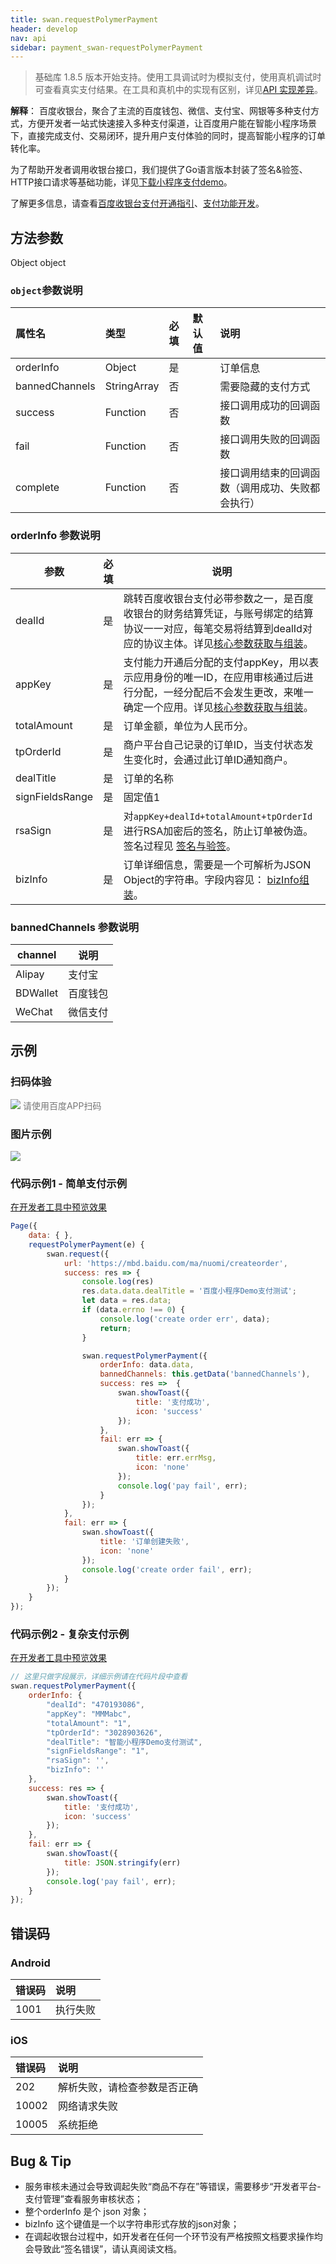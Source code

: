 ```yaml
---
title: swan.requestPolymerPayment
header: develop
nav: api
sidebar: payment_swan-requestPolymerPayment
---
```



 
> 基础库 1.8.5 版本开始支持。使用工具调试时为模拟支付，使用真机调试时可查看真实支付结果。在工具和真机中的实现有区别，详见[API 实现差异](https://smartprogram.baidu.com/docs/develop/devtools/diff/)。

**解释**： 百度收银台，聚合了主流的百度钱包、微信、支付宝、网银等多种支付方式，方便开发者一站式快速接入多种支付渠道，让百度用户能在智能小程序场景下，直接完成支付、交易闭环，提升用户支付体验的同时，提高智能小程序的订单转化率。

为了帮助开发者调用收银台接口，我们提供了Go语言版本封装了签名&验签、HTTP接口请求等基础功能，详见[下载小程序支付demo](https://github.com/baidu-smart-app)。


了解更多信息，请查看[百度收银台支付开通指引](https://smartprogram.baidu.com/docs/introduction/pay/)、[支付功能开发](https://smartprogram.baidu.com/docs/develop/function/invoke_process/)。

 

## 方法参数 

Object object

### `object`参数说明 

|属性名 |类型  |必填 | 默认值 |说明|
|:---- |:---- |:---- |:----|:----|
|orderInfo| Object | 是 | |订单信息|
|bannedChannels| StringArray | 否 | | 需要隐藏的支付方式|
|success |Function  |  否  | | 接口调用成功的回调函数|
|fail   | Function  |  否  | | 接口调用失败的回调函数|
|complete  |  Function  |  否 || 接口调用结束的回调函数（调用成功、失败都会执行）|

###  orderInfo 参数说明 

|参数| 必填|说明|
|----|   ----|---|
|dealId| 是|跳转百度收银台支付必带参数之一，是百度收银台的财务结算凭证，与账号绑定的结算协议一一对应，每笔交易将结算到dealId对应的协议主体。详见<a href="https://smartprogram.baidu.com/docs/develop/function/parameter/">核心参数获取与组装</a>。|
|appKey| 是|支付能力开通后分配的支付appKey，用以表示应用身份的唯一ID，在应用审核通过后进行分配，一经分配后不会发生更改，来唯一确定一个应用。详见<a href="https://smartprogram.baidu.com/docs/develop/function/parameter/)。">核心参数获取与组装</a>。|
|totalAmount|  是|订单金额，单位为人民币分。|
|tpOrderId| 是|商户平台自己记录的订单ID，当支付状态发生变化时，会通过此订单ID通知商户。|
| dealTitle| 是|订单的名称|
| signFieldsRange| 是|固定值1|
|rsaSign| 是|对`appKey+dealId+totalAmount+tpOrderId `进行RSA加密后的签名，防止订单被伪造。签名过程见 [签名与验签](https://smartprogram.baidu.com/docs/develop/function/sign_v2/)。|
|bizInfo|  是|订单详细信息，需要是一个可解析为JSON Object的字符串。字段内容见： [bizInfo组装](https://smartprogram.baidu.com/docs/develop/function/parameter/)。|

 

###  bannedChannels 参数说明  

|channel|说明 |
|----| ---- |
| Alipay | 支付宝 |
| BDWallet | 百度钱包 |
| WeChat | 微信支付|
## 示例

### 扫码体验

<div class='scan-code-container'>
    <img src="https://b.bdstatic.com/miniapp/assets/images/doc_demo/payment.png" class="demo-qrcode-image" />
    <font color=#777 12px>请使用百度APP扫码</font>
</div>

###  图片示例  


<div class="m-doc-custom-examples">
    <div class="m-doc-custom-examples-correct">
        <img src="https://b.bdstatic.com/miniapp/images/requestPolymerPayment.gif">
    </div>
    <div class="m-doc-custom-examples-correct">
        <img src=" ">
    </div>
    <div class="m-doc-custom-examples-correct">
        <img src=" ">
    </div>     
</div>

###  代码示例1 - 简单支付示例 

<a href="swanide://fragment/b5697fc510e1a409906f471c70467fec1576568451890" title="在开发者工具中预览效果" target="_self">在开发者工具中预览效果</a>


```js
Page({
    data: { },
    requestPolymerPayment(e) {
        swan.request({
            url: 'https://mbd.baidu.com/ma/nuomi/createorder',
            success: res => {
                console.log(res)
                res.data.data.dealTitle = '百度小程序Demo支付测试';
                let data = res.data;
                if (data.errno !== 0) {
                    console.log('create order err', data);
                    return;
                }

                swan.requestPolymerPayment({
                    orderInfo: data.data,
                    bannedChannels: this.getData('bannedChannels'),
                    success: res =>  {
                        swan.showToast({
                            title: '支付成功',
                            icon: 'success'
                        });
                    },
                    fail: err => {
                        swan.showToast({
                            title: err.errMsg,
                            icon: 'none'
                        });
                        console.log('pay fail', err);
                    }
                });
            },
            fail: err => {
                swan.showToast({
                    title: '订单创建失败',
                    icon: 'none'
                });
                console.log('create order fail', err);
            }
        });
    }
});

```

###  代码示例2 - 复杂支付示例 

<a href="swanide://fragment/6a8036afe85cc399b5ab4bd478100f771558341867863" title="在开发者工具中预览效果" target="_self">在开发者工具中预览效果</a>


```js
// 这里只做字段展示，详细示例请在代码片段中查看
swan.requestPolymerPayment({
    orderInfo: {
        "dealId": "470193086",
        "appKey": "MMMabc",
        "totalAmount": "1",
        "tpOrderId": "3028903626",
        "dealTitle": "智能小程序Demo支付测试",
        "signFieldsRange": "1",
        "rsaSign": '',
        "bizInfo": ''
    },
    success: res => {
        swan.showToast({
            title: '支付成功',
            icon: 'success'
        });
    },
    fail: err => {
        swan.showToast({
            title: JSON.stringify(err)
        });
        console.log('pay fail', err);
    }
});
```


##  错误码
###  Android

|错误码|说明|
|:--|:--|
|1001|执行失败                                           |

###  iOS

|错误码|说明|
|:--|:--|
|202|解析失败，请检查参数是否正确      |
|10002|网络请求失败|
|10005|系统拒绝|

## Bug & Tip 

* 服务审核未通过会导致调起失败“商品不存在”等错误，需要移步“开发者平台-支付管理”查看服务审核状态；
* 整个orderInfo 是个 json 对象； 
* bizInfo  这个键值是一个以字符串形式存放的json对象； 
* 在调起收银台过程中，如开发者在任何一个环节没有严格按照文档要求操作均会导致此“签名错误”，请认真阅读文档。
